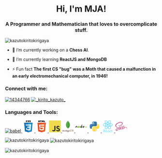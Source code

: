 <h1 align="center">Hi, I'm MJA!</h1>
<h3 align="center">A Programmer and Mathematician that loves to overcomplicate stuff.</h3>

<p align="left"> <img src="https://komarev.com/ghpvc/?username=kazutokiritokirigaya&label=Profile%20views&color=0e75b6&style=flat" alt="kazutokiritokirigaya" /> </p>


- 🔭 I’m currently working on a **Chess AI**.

- 🌱 I’m currently learning **ReactJS and MongoDB**

- ⚡ Fun fact **The first CS "bug" was a Moth that caused a malfunction in an early electromechanical computer, in 1946!**

<h3 align="left">Connect with me:</h3>
<p align="left">
<a href="https://stackoverflow.com/users/14344766" target="blank"><img align="center" src="https://raw.githubusercontent.com/rahuldkjain/github-profile-readme-generator/master/src/images/icons/Social/stack-overflow.svg" alt="14344766" height="30" width="40" /></a>
 <a href="https://twitter.com/_kirito_kazuto_" target="blank"><img align="center" src="https://raw.githubusercontent.com/rahuldkjain/github-profile-readme-generator/master/src/images/icons/Social/twitter.svg" alt="_kirito_kazuto_" height="30" width="40" /></a>
</p>

<h3 align="left">Languages and Tools:</h3>
<p align="left"> <a href="https://babeljs.io/" target="_blank" rel="noreferrer"> <img src="https://www.vectorlogo.zone/logos/babeljs/babeljs-icon.svg" alt="babel" width="40" height="40"/> </a> <a href="https://www.w3schools.com/css/" target="_blank" rel="noreferrer"> <img src="https://raw.githubusercontent.com/devicons/devicon/master/icons/css3/css3-original-wordmark.svg" alt="css3" width="40" height="40"/> </a> <a href="https://www.w3.org/html/" target="_blank" rel="noreferrer"> <img src="https://raw.githubusercontent.com/devicons/devicon/master/icons/html5/html5-original-wordmark.svg" alt="html5" width="40" height="40"/> </a> <a href="https://developer.mozilla.org/en-US/docs/Web/JavaScript" target="_blank" rel="noreferrer"> <img src="https://raw.githubusercontent.com/devicons/devicon/master/icons/javascript/javascript-original.svg" alt="javascript" width="40" height="40"/> </a> <a href="https://www.mongodb.com/" target="_blank" rel="noreferrer"> <img src="https://raw.githubusercontent.com/devicons/devicon/master/icons/mongodb/mongodb-original-wordmark.svg" alt="mongodb" width="40" height="40"/> </a> <a href="https://nodejs.org" target="_blank" rel="noreferrer"> <img src="https://raw.githubusercontent.com/devicons/devicon/master/icons/nodejs/nodejs-original-wordmark.svg" alt="nodejs" width="40" height="40"/> </a> <a href="https://www.python.org" target="_blank" rel="noreferrer"> <img src="https://raw.githubusercontent.com/devicons/devicon/master/icons/python/python-original.svg" alt="python" width="40" height="40"/> </a> <a href="https://reactjs.org/" target="_blank" rel="noreferrer"> <img src="https://raw.githubusercontent.com/devicons/devicon/master/icons/react/react-original-wordmark.svg" alt="react" width="40" height="40"/> </a> <a href="https://sass-lang.com" target="_blank" rel="noreferrer"> <img src="https://raw.githubusercontent.com/devicons/devicon/master/icons/sass/sass-original.svg" alt="sass" width="40" height="40"/> </a> </p>

<p><img align="left" src="https://github-readme-stats.vercel.app/api/top-langs?username=kazutokiritokirigaya&show_icons=true&locale=en&layout=compact" alt="kazutokiritokirigaya" /></p>

<p>&nbsp;<img align="center" src="https://github-readme-stats.vercel.app/api?username=kazutokiritokirigaya&show_icons=true&theme=tokyonight&locale=en" alt="kazutokiritokirigaya" /></p>

<p><img align="center" src="https://github-readme-streak-stats.herokuapp.com/?user=kazutokiritokirigaya&theme=dark" alt="kazutokiritokirigaya" /></p>

